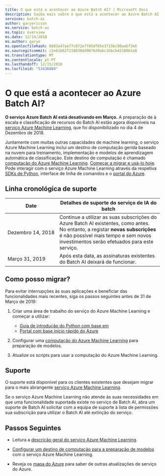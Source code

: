 ```yaml
---
title: O que está a acontecer ao Azure Batch AI? | Microsoft Docs
description: Saiba mais sobre o que está a acontecer ao Azure Batch AI e a opção de computação de serviço do Azure Machine Learning.
services: batch-ai
author: garyericson
ms.service: batch-ai
ms.topic: overview
ms.date: 12/14/2018
ms.author: garye
ms.openlocfilehash: 6803a47ae77c072eff05df65e37156c90aabf3e6
ms.sourcegitcommit: c2e61b62f218830dd9076d9abc1bbcb42180b3a8
ms.translationtype: MT
ms.contentlocale: pt-PT
ms.lasthandoff: 12/15/2018
ms.locfileid: "53436880"
---
```

# <a name="whats-happening-to-azure-batch-ai"></a>O que está a acontecer ao Azure Batch AI?

**O serviço Azure Batch AI está desativando em Março.** A preparação de à escala e classificação de recursos do Batch AI estão agora disponíveis na [serviço Azure Machine Learning](../machine-learning/service/overview-what-is-azure-ml.md), que foi disponibilizado no dia 4 de Dezembro de 2018.

Juntamente com muitas outras capacidades de machine learning, o serviço Azure Machine Learning inclui um destino de computação gerida baseado na nuvem para treinamento, implementação e modelos de aprendizagem automática de classificação. Este destino de computação é chamado [computação do Azure Machine Learning](../machine-learning/service/how-to-set-up-training-targets.md#amlcompute). [Começar a migrar e usá-lo hoje](#migrate). Pode interagir com o serviço Azure Machine Learning através da respetiva [SDKs de Python](../machine-learning/service/quickstart-create-workspace-with-python.md), interface de linha de comandos e o [portal do Azure](../machine-learning/service/quickstart-get-started.md).

## <a name="support-timeline"></a>Linha cronológica de suporte

| Date | Detalhes de suporte do serviço de IA do batch |
| ---- |-----------------|
| Dezembro&nbsp;14&#x2c;&nbsp;2018| Continue a utilizar as suas subscrições do Azure Batch AI existentes, como antes. No entanto, a registar **novas subscrições** é não possível mais tempo e sem novos investimentos serão efetuados para este serviço.|
| Março&nbsp;31&#x2c;&nbsp;2019 | Após esta data, as assinaturas existentes do Batch AI deixará de funcionar. |

<a name="migrate"></a>
## <a name="how-do-i-migrate"></a>Como posso migrar?

Para evitar interrupções às suas aplicações e beneficiar das funcionalidades mais recentes, siga os passos seguintes antes de 31 de Março de 2019:

1. Criar uma área de trabalho do serviço do Azure Machine Learning e começar a utilizar:
    + [Guia de introdução do Python com base em](../machine-learning/service/quickstart-create-workspace-with-python.md)
    + [Portal com base início rápido do Azure](../machine-learning/service/quickstart-get-started.md)

1. Configurar uma [computação do Azure Machine Learning](../machine-learning/service/how-to-set-up-training-targets.md#amlcompute) para preparação de modelos.

1. Atualize os scripts para usar a computação do Azure Machine Learning.

## <a name="support"></a>Suporte

O suporte está disponível para os clientes existentes que desejam migrar para o mais abrangente [serviço Azure Machine Learning](https://aka.ms/aml-docs).

Se o serviço Azure Machine Learning não atende às suas necessidades em que uma funcionalidade suportada existe no serviço de Batch AI, abra um suporte de Batch AI solicitar com a equipa de suporte à lista de permissões sua subscrição para utilizar o Batch AI até extinção do serviço.

## <a name="next-steps"></a>Passos Seguintes

+ Leitura a [descrição geral do serviço Azure Machine Learning](../machine-learning/service/overview-what-is-azure-ml.md).

+ [Configurar um destino de computação para a preparação de modelos](../machine-learning/service/how-to-set-up-training-targets.md) com o serviço Azure Machine Learning.

+ Reveja os [mapa do Azure](https://azure.microsoft.com/updates/) para saber de outras atualizações de serviço do Azure.

